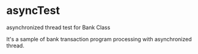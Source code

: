 # asyncTest
asynchronized thread test for Bank Class

It's a sample of bank transaction program processing with asynchronized thread.
